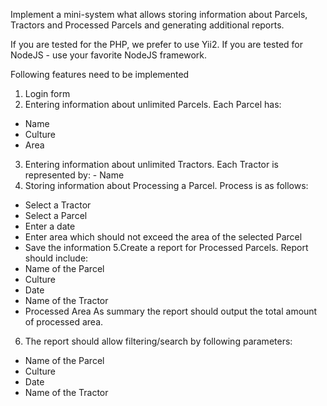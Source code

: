 Implement a mini-system what allows storing information about Parcels, Tractors and Processed Parcels and generating additional reports.

If you are tested for the PHP, we prefer to use Yii2. If you are tested for NodeJS - use your favorite NodeJS framework.

Following features need to be implemented
1. Login form
2. Entering information about unlimited Parcels. Each Parcel has:
- Name
- Culture
- Area
3. Entering information about unlimited Tractors. Each Tractor is represented by: - Name
4. Storing information about Processing a Parcel. Process is as follows:
- Select a Tractor
- Select a Parcel
- Enter a date
- Enter area which should not exceed the area of the selected Parcel
- Save the information
5.Create a report for Processed Parcels. Report should include:
- Name of the Parcel
- Culture
- Date
- Name of the Tractor
- Processed Area
As summary the report should output the total amount of processed area.
6. The report should allow filtering/search by following parameters:
- Name of the Parcel
- Culture
- Date
- Name of the Tractor
